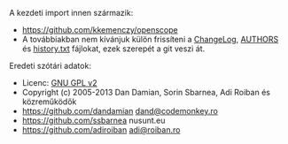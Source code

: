 A kezdeti import innen származik:
* https://github.com/kkemenczy/openscope
* A továbbiakban nem kívánjuk külön frissíteni a [ChangeLog](read-only/ChangeLog), [AUTHORS](read-only/AUTHORS) és [history.txt](read-only/history.txt) fájlokat, ezek szerepét a git veszi át.

Eredeti szótári adatok:
* Licenc: [GNU GPL v2](../LICENSE)
* Copyright (c) 2005-2013 Dan Damian, Sorin Sbarnea, Adi Roiban és közreműködők
* https://github.com/dandamian dand@codemonkey.ro
* https://github.com/ssbarnea nusunt.eu
* https://github.com/adiroiban adi@roiban.ro
